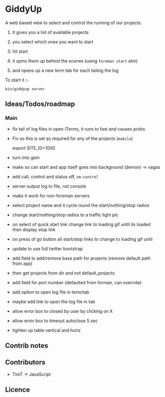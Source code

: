 GiddyUp
=======

A web based view to select and control the running of our projects.

1. It gives you a list of available projects

1. you select which ones you want to start

1. hit start

1. it spins them up behind the scenes (using `foreman start` atm)

1. and opens up a new term tab for each tailing the log


To start it :-

    bin/giddyup server


Ideas/Todos/roadmap
-----------

### Main

- fix tail of log files in open iTerms, it runs to fast and causes probs

- Fix so this is set as required for any of the projects (`mobile`)

    export SITE_ID=1000

- turn into gem

- make so can start and app itself goes into background (demon) -> vagas

- add call, control and status off, `vm-control`

- server output log to file, not console

- make it work for non-foreman servers

- select project name and it cycle round the start/nothing/stop radios

- change start/nothing/stop radios to a traffic light pic

- on select of quick start link change link to loading gif until its loaded then display stop link

- on press of go button all start/stop links to change to loading gif until

- update to use full twitter bootstrap

- add field to add/remove base path for projects (remove default path from app)

- then get projects from dir and not default_projects

- add field for port number (defaulted from forman, can override)

- add option to open log file in term/tab

- maybe add link to open the log file in tab

- allow error box to closed by user by clicking on X

- allow error box to timeout autoclose 5 sec

- tighten up table vertical and horiz


## Contrib notes

## Contributors

* TimT -> JavaScript


## Licence
